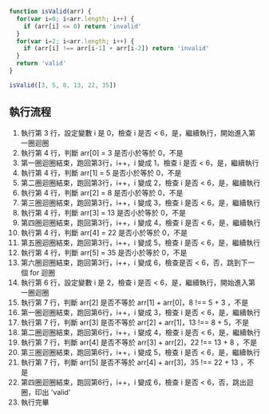 ``` js
function isValid(arr) {
  for(var i=0; i<arr.length; i++) {
    if (arr[i] <= 0) return 'invalid'
  }
  for(var i=2; i<arr.length; i++) {
    if (arr[i] !== arr[i-1] + arr[i-2]) return 'invalid'
  }
  return 'valid'
}

isValid([3, 5, 8, 13, 22, 35])
```

## 執行流程
1. 執行第 3 行，設定變數 i 是 0，檢查 i 是否 < 6，是，繼續執行，開始進入第一圈迴圈
2. 執行第 4 行，判斷 arr[0] = 3 是否小於等於 0，不是
3. 第一圈迴圈結束，跑回第3行，i++，i 變成 1，檢查 i 是否 < 6，是，繼續執行
4. 執行第 4 行，判斷 arr[1] = 5 是否小於等於 0，不是
5. 第二圈迴圈結束，跑回第3行，i++，i 變成 2，檢查 i 是否 < 6，是，繼續執行
6. 執行第 4 行，判斷 arr[2] = 8 是否小於等於 0，不是
7. 第三圈迴圈結束，跑回第3行，i++，i 變成 3，檢查 i 是否 < 6，是，繼續執行
8. 執行第 4 行，判斷 arr[3] = 13 是否小於等於 0，不是
9. 第四圈迴圈結束，跑回第3行，i++，i 變成 4，檢查 i 是否 < 6，是，繼續執行
10. 執行第 4 行，判斷 arr[4] = 22 是否小於等於 0，不是
11. 第五圈迴圈結束，跑回第3行，i++，i 變成 5，檢查 i 是否 < 6，是，繼續執行
12. 執行第 4 行，判斷 arr[5] = 35 是否小於等於 0，不是
13. 第六圈迴圈結束，跑回第3行，i++，i 變成 6，檢查是否 < 6，否，跳到下一個 for 迴圈
14. 執行第 6 行，設定變數 i 是 2，檢查 i 是否 < 6，是，繼續執行，開始進入第一圈迴圈
15. 執行第 7 行，判斷 arr[2] 是否不等於 arr[1] + arr[0]，8 !== 5 + 3 ，不是
16. 第一圈迴圈結束，跑回第6行，i++，i 變成 3，檢查 i 是否 < 6，是，繼續執行
17. 執行第 7 行，判斷 arr[3] 是否不等於 arr[2] + arr[1]，13 !== 8 + 5，不是
18. 第二圈迴圈結束，跑回第6行，i++，i 變成 4，檢查 i 是否 < 6，是，繼續執行
19. 執行第 7 行，判斷 arr[4] 是否不等於 arr[3] + arr[2]，22 !== 13 + 8 ，不是
20. 第三圈迴圈結束，跑回第6行，i++，i 變成 5，檢查 i 是否 < 6，是，繼續執行
21. 執行第 7 行，判斷 arr[5] 是否不等於 arr[4] + arr[3]，35 !== 22 + 13 ，不是
22. 第四圈迴圈結束，跑回第6行，i++，i 變成 6，檢查 i 是否 < 6，否，跳出迴圈，印出 'valid'
23. 執行完畢
